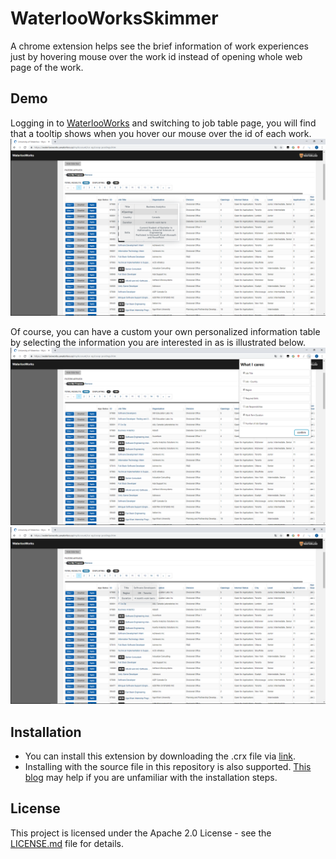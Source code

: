 # WaterlooWorksSkimmer

A chrome extension helps see the brief information of work experiences just by hovering mouse over the work id instead of opening whole web page of the work.

## Demo

Logging in to [WaterlooWorks](https://waterlooworks.uwaterloo.ca/myAccount/co-op/coop-postings.htm) and switching to job table page, you will find that a tooltip shows when you hover our mouse over the id of each work.
![p1](demo/p1.png)

Of course, you can have a custom your own personalized information table by selecting the information you are interested in as is illustrated below.
![p2](demo/p2.png)
![p3](demo/p3.png)

## Installation
* You can install this extension by downloading the .crx file via [link](https://www.dropbox.com/s/c30t12ygw5b3x3m/WaterlooWorksSkimmer.crx?dl=0).
* Installing with the source file in this repository is also supported. [This blog](https://blog.hunter.io/how-to-install-a-chrome-extension-without-using-the-chrome-web-store-31902c780034) may help if you are unfamiliar with the installation steps.

## License

This project is licensed under the Apache 2.0 License - see the [LICENSE.md](LICENSE.md) file for details.
